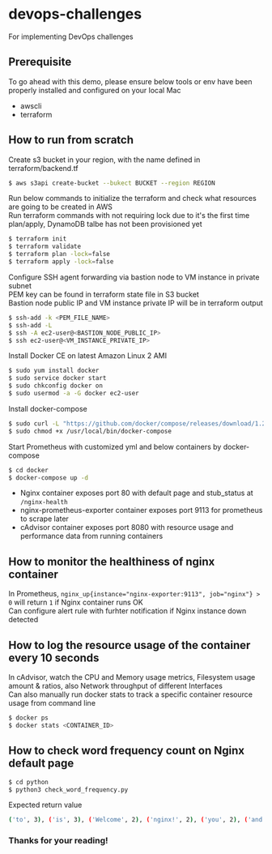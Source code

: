 # devops-challenges
For implementing DevOps challenges

## Prerequisite

To go ahead with this demo, please ensure below tools or env have been properly installed and configured on your local Mac
  - awscli
  - terraform

## How to run from scratch

Create s3 bucket in your region, with the name defined in terraform/backend.tf
```sh
$ aws s3api create-bucket --bukect BUCKET --region REGION
```

Run below commands to initialize the terraform and check what resources are going to be created in AWS   
Run terraform commands with not requiring lock due to it's the first time plan/apply, DynamoDB talbe has not been provisioned yet
```sh
$ terraform init
$ terraform validate
$ terraform plan -lock=false
$ terraform apply -lock=false
```

Configure SSH agent forwarding via bastion node to VM instance in private subnet   
PEM key can be found in terraform state file in S3 bucket   
Bastion node public IP and VM instance private IP will be in terraform output   
```sh
$ ssh-add -k <PEM_FILE_NAME>
$ ssh-add -L
$ ssh -A ec2-user@<BASTION_NODE_PUBLIC_IP>
$ ssh ec2-user@<VM_INSTANCE_PRIVATE_IP>
```

Install Docker CE on latest Amazon Linux 2 AMI
```sh
$ sudo yum install docker
$ sudo service docker start
$ sudo chkconfig docker on
$ sudo usermod -a -G docker ec2-user
```

Install docker-compose
```sh
$ sudo curl -L "https://github.com/docker/compose/releases/download/1.29.2/docker-compose-$(uname -s)-$(uname -m)" -o /usr/local/bin/docker-compose
$ sudo chmod +x /usr/local/bin/docker-compose
``` 

Start Prometheus with customized yml and below containers by docker-compose   
```sh
$ cd docker
$ docker-compose up -d
```
  - Nginx container exposes port 80 with default page and stub_status at `/nginx-health`
  - nginx-prometheus-exporter container exposes port 9113 for prometheus to scrape later
  - cAdvisor container exposes port 8080 with resource usage and performance data from running containers

## How to monitor the healthiness of nginx container

In Prometheus, `nginx_up{instance="nginx-exporter:9113", job="nginx"} > 0` will return `1` if Nginx container runs OK    
Can configure alert rule with furhter notification if Nginx instance down detected   

## How to log the resource usage of the container every 10 seconds
In cAdvisor, watch the CPU and Memory usage metrics, Filesystem usage amount & ratios, also Network throughput of different Interfaces   
Can also manually run docker stats to track a specific container resource usage from command line   
```sh
$ docker ps
$ docker stats <CONTAINER_ID>
```

## How to check word frequency count on Nginx default page
```sh
$ cd python
$ python3 check_word_frequency.py
```
Expected return value   
```sh
('to', 3), ('is', 3), ('Welcome', 2), ('nginx!', 2), ('you', 2), ('and', 2), ('support', 2), ('If', 1), ('see', 1), ('this', 1), ('page,', 1), ('the', 1), ('nginx', 1), ('web', 1), ('server', 1), ('successfully', 1), ('installed', 1), ('working.', 1), ('Further', 1), ('configuration', 1), ('required.', 1), ('For', 1), ('online', 1), ('documentation', 1), ('please', 1), ('refer', 1), ('nginx.org.', 1), ('Commercial', 1), ('available', 1), ('at', 1), ('nginx.com.', 1), ('Thank', 1), ('for', 1), ('using', 1), ('nginx.', 1)]
```

### Thanks for your reading!
